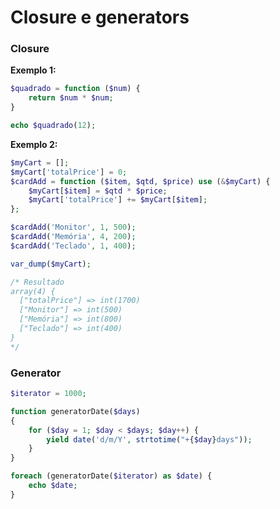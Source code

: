 # Closure e generators
### Closure

**Exemplo 1:**
```php
$quadrado = function ($num) {
	return $num * $num;
}

echo $quadrado(12);
```

**Exemplo 2:**
```php
$myCart = [];
$myCart['totalPrice'] = 0;
$cardAdd = function ($item, $qtd, $price) use (&$myCart) {
	$myCart[$item] = $qtd * $price;
	$myCart['totalPrice'] += $myCart[$item];
};

$cardAdd('Monitor', 1, 500);
$cardAdd('Memória', 4, 200);
$cardAdd('Teclado', 1, 400);

var_dump($myCart);

/* Resultado
array(4) {
  ["totalPrice"] => int(1700)
  ["Monitor"] => int(500)
  ["Memória"] => int(800)
  ["Teclado"] => int(400)
}
*/
```

### Generator
```php
$iterator = 1000;

function generatorDate($days)
{
	for ($day = 1; $day < $days; $day++) {
		yield date('d/m/Y', strtotime("+{$day}days"));
	}
}

foreach (generatorDate($iterator) as $date) {
	echo $date;
}
```
<!--stackedit_data:
eyJoaXN0b3J5IjpbLTU4NjYzMzk2OV19
-->